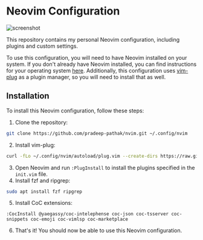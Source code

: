# Neovim Configuration

![screenshot](https://github.com/pradeep-pathak/nvim/blob/master/screenshot.png)

This repository contains my personal Neovim configuration, including plugins and custom settings.

To use this configuration, you will need to have Neovim installed on your system. If you don't already have Neovim installed, you can find instructions for your operating system [here](https://neovim.io/). Additionally, this configuration uses [vim-plug](https://github.com/junegunn/vim-plug) as a plugin manager, so you will need to install that as well.

## Installation

To install this Neovim configuration, follow these steps:

1. Clone the repository:
```bash
git clone https://github.com/pradeep-pathak/nvim.git ~/.config/nvim
```
2. Install vim-plug:
```bash
curl -fLo ~/.config/nvim/autoload/plug.vim --create-dirs https://raw.githubusercontent.com/junegunn/vim-plug/master/plug.vim
```
3. Open Neovim and run `:PlugInstall` to install the plugins specified in the `init.vim` file.
4. Install fzf and ripgrep:
```bash
sudo apt install fzf ripgrep
```
5. Install CoC extensions:
```
:CocInstall @yaegassy/coc-intelephense coc-json coc-tsserver coc-snippets coc-emoji coc-vimlsp coc-marketplace
```
6. That's it! You should now be able to use this Neovim configuration.
